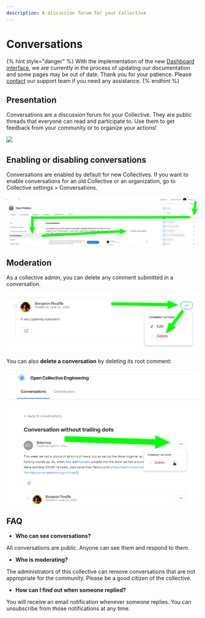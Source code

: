 ```yaml
---
description: A discussion forum for your Collective
---
```


# Conversations

{% hint style="danger" %}
With the implementation of the new [Dashboard interface](https://docs.opencollective.com/help/product/understanding-your-dashboard), we are currently in the process of updating our documentation and some pages may be out of date. Thank you for your patience. Please [contact](https://opencollective.com/contact) our support team if you need any assistance.
{% endhint %}

## Presentation

Conversations are a discussion forum for your Collective. They are public threads that everyone can read and participate to. Use them to get feedback from your community or to organize your actions!

![](../.gitbook/assets/2020-01-22\_17-11-49.png)

## Enabling or disabling conversations

Conversations are enabled by default for new Collectives. If you want to enable conversations for an old Collective or an organization, go to Collective settings > Conversations.

![](<../.gitbook/assets/image (87).png>)

## Moderation

As a collective admin, you can delete any comment submitted in a conversation.

![](<../.gitbook/assets/image (47).png>)

You can also **delete a conversation** by deleting its root comment:

![](<../.gitbook/assets/image (41).png>)

## FAQ

* **Who can see conversations?**&#x20;

All conversations are public. Anyone can see them and respond to them.

* **Who is moderating?**

The administrators of this collective can remove conversations that are not appropriate for the community. Please be a good citizen of the collective.

* **How can I find out when someone replied?**

You will receive an email notification whenever someone replies. You can unsubscribe from those notifications at any time.
